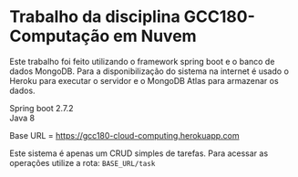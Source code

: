 # Trabalho da disciplina GCC180-Computação em Nuvem

Este trabalho foi feito utilizando o framework spring boot e o banco de dados MongoDB. Para a disponibilização do sistema na internet é usado o Heroku para executar o servidor e o MongoDB Atlas para armazenar os dados.

Spring boot 2.7.2 <br>
Java 8 <br>

Base URL = https://gcc180-cloud-computing.herokuapp.com <br>

Este sistema é apenas um CRUD simples de tarefas. Para acessar as operações utilize a rota: `BASE_URL/task`





